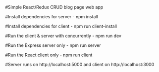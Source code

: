 #Simple React/Redux CRUD blog page web app


#Install dependencies for server -
npm install

#Install dependencies for client -
npm run client-install

#Run the client & server with concurrently -
npm run dev

#Run the Express server only -
npm run server

#Run the React client only -
npm run client

#Server runs on http://localhost:5000 and client on http://localhost:3000
